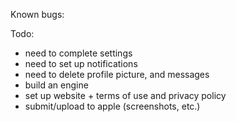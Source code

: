 <!--

- auth section: when on the terms page, and do a back gesture, and go back to terms page, the user might already have activated user registration. Need to conform.

- build out follow feature
- build out edit profile feature
- build out comments
- build out home feed
- need to build out followers/following list
- build out explore feed
- need to make the profile button clickable so users are able to click to view profile
- need to finish setting up following buttons on view profile screen
- build out messages

-->
Known bugs:

Todo:
- need to complete settings
- need to set up notifications
- need to delete profile picture, and messages
- build an engine
- set up website + terms of use and privacy policy
- submit/upload to apple (screenshots, etc.)
